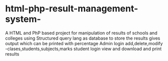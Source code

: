 # html-php-result-management-system-
A HTML and PhP based project for manipulation of results of schools and colleges using Structured query lang as database to store the results gives output which can be printed with percentage                                        Admin login add,delete,modify -clases,students,subjects,marks         student login view and download and print results
